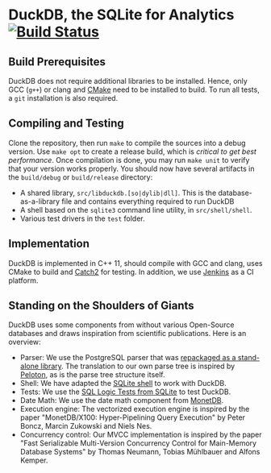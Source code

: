 # DuckDB, the SQLite for Analytics    [![Build Status](http://jenkins.u0d.de/buildStatus/icon?job=duckdb)](http://jenkins.u0d.de/job/duckdb)

## Build Prerequisites
DuckDB does not require additional libraries to be installed. Hence, only GCC (`g++`) or clang and [CMake](https://cmake.org) need to be installed to build. To run all tests, a `git` installation is also required.

## Compiling and Testing
Clone the repository, then run `make` to compile the sources into a debug version. Use `make opt` to create a release build, which is *critical to get best performance*. Once compilation is done, you may run `make unit` to verify that your version works properly. You should now have several artifacts in the `build/debug` or `build/release` directory:
* A shared library, `src/libduckdb.[so|dylib|dll]`. This is the database-as-a-library file and contains everything required to run DuckDB
* A shell based on the `sqlite3` command line utility, in `src/shell/shell`. 
* Various test drivers in the `test` folder.

## Implementation
DuckDB is implemented in C++ 11, should compile with GCC and clang, uses CMake to build and [Catch2](https://github.com/catchorg/Catch2) for testing. In addition, we use [Jenkins](https://jenkins.io) as a CI platform.

## Standing on the Shoulders of Giants
DuckDB uses some components from without various Open-Source databases and draws inspiration from scientific publications. Here is an overview:

* Parser: We use the PostgreSQL parser that was [repackaged as a stand-alone library](https://github.com/lfittl/libpg_query). The translation to our own parse tree is inspired by [Peloton](https://pelotondb.io), as is the parse tree structure itself.
* Shell: We have adapted the [SQLite shell](https://sqlite.org/cli.html) to work with DuckDB.
* Tests: We use the [SQL Logic Tests from SQLite](https://www.sqlite.org/sqllogictest/doc/trunk/about.wiki) to test DuckDB.
* Date Math: We use the date math component from [MonetDB](https://www.monetdb.org).
* Execution engine: The vectorized execution engine is inspired by the paper "MonetDB/X100: Hyper-Pipelining Query Execution" by Peter Boncz, Marcin Zukowski and Niels Nes.
* Concurrency control: Our MVCC implementation is inspired by the paper "Fast Serializable Multi-Version Concurrency Control for Main-Memory Database Systems" by Thomas Neumann, Tobias Mühlbauer and Alfons Kemper.
